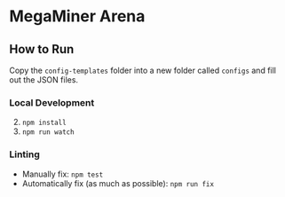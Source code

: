 # MegaMiner Arena

## How to Run
Copy the `config-templates` folder into a new folder called `configs` and fill out the JSON files.

### Local Development
2. `npm install`
3. `npm run watch`

### Linting
- Manually fix: `npm test`
- Automatically fix (as much as possible): `npm run fix`
